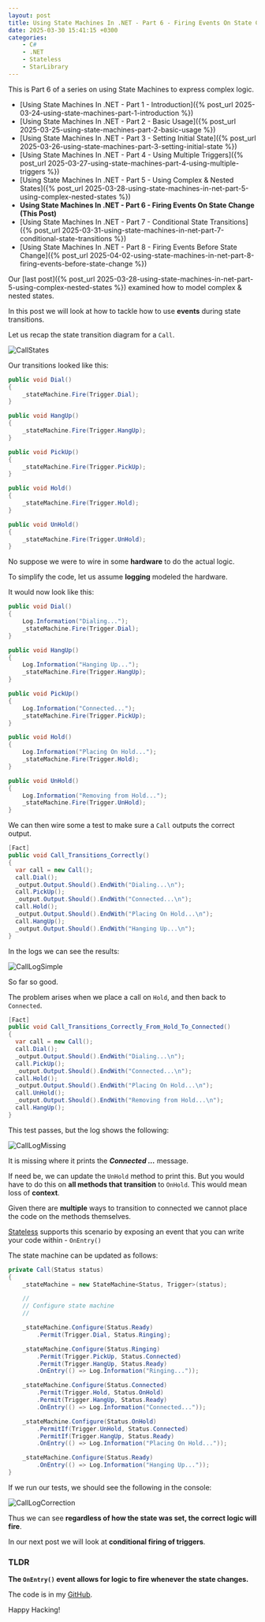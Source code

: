 ```yaml
---
layout: post
title: Using State Machines In .NET - Part 6 - Firing Events On State Change
date: 2025-03-30 15:41:15 +0300
categories:
    - C#
    - .NET
    - Stateless
    - StarLibrary
---
```


This is Part 6 of a series on using State Machines to express complex logic.

- [Using State Machines In .NET  - Part 1 - Introduction]({% post_url 2025-03-24-using-state-machines-part-1-introduction %})
- [Using State Machines In .NET  - Part 2 - Basic Usage]({% post_url 2025-03-25-using-state-machines-part-2-basic-usage %})
- [Using State Machines In .NET  - Part 3 - Setting Initial State]({% post_url 2025-03-26-using-state-machines-part-3-setting-initial-state %})
- [Using State Machines In .NET  - Part 4 - Using Multiple Triggers]({% post_url 2025-03-27-using-state-machines-part-4-using-multiple-triggers %})
- [Using State Machines In .NET - Part 5 - Using Complex & Nested States]({% post_url 2025-03-28-using-state-machines-in-net-part-5-using-complex-nested-states %})
- **Using State Machines In .NET - Part 6 - Firing Events On State Change (This Post)**
- [Using State Machines In .NET - Part 7 - Conditional State Transitions]({% post_url 2025-03-31-using-state-machines-in-net-part-7-conditional-state-transitions %})
- [Using State Machines In .NET - Part 8 - Firing Events Before State Change]({% post_url 2025-04-02-using-state-machines-in-net-part-8-firing-events-before-state-change %})

Our [last post]({% post_url 2025-03-28-using-state-machines-in-net-part-5-using-complex-nested-states %}) examined how to model complex & nested states.

In this post we will look at how to tackle how to use **events** during state transitions.

Let us recap the state transition diagram for a `Call`.

![CallStates](../images/2025/03/CallStates.png)

Our transitions looked like this:

```c#
public void Dial()
{
    _stateMachine.Fire(Trigger.Dial);
}

public void HangUp()
{
    _stateMachine.Fire(Trigger.HangUp);
}

public void PickUp()
{
    _stateMachine.Fire(Trigger.PickUp);
}

public void Hold()
{
    _stateMachine.Fire(Trigger.Hold);
}

public void UnHold()
{
    _stateMachine.Fire(Trigger.UnHold);
}
```

No suppose we were to wire in some **hardware** to do the actual logic.

To simplify the code, let us assume **logging** modeled the hardware.

It would now look like this:

```c#
public void Dial()
{
    Log.Information("Dialing...");
    _stateMachine.Fire(Trigger.Dial);
}

public void HangUp()
{
    Log.Information("Hanging Up...");
    _stateMachine.Fire(Trigger.HangUp);
}

public void PickUp()
{
    Log.Information("Connected...");
    _stateMachine.Fire(Trigger.PickUp);
}

public void Hold()
{
    Log.Information("Placing On Hold...");
    _stateMachine.Fire(Trigger.Hold);
}

public void UnHold()
{
    Log.Information("Removing from Hold...");
    _stateMachine.Fire(Trigger.UnHold);
}
```

We can then wire some a test to make sure a `Call` outputs the correct output.

```c#
[Fact]
public void Call_Transitions_Correctly()
{
  var call = new Call();
  call.Dial();
  _output.Output.Should().EndWith("Dialing...\n");
  call.PickUp();
  _output.Output.Should().EndWith("Connected...\n");
  call.Hold();
  _output.Output.Should().EndWith("Placing On Hold...\n");
  call.HangUp();
  _output.Output.Should().EndWith("Hanging Up...\n");
}
```

In the logs we can see the results:

![CallLogSimple](../images/2025/03/CallLogSimple.png)

So far so good.

The problem arises when we place a call on `Hold`, and then back to `Connected`.

```c#
[Fact]
public void Call_Transitions_Correctly_From_Hold_To_Connected()
{
  var call = new Call();
  call.Dial();
  _output.Output.Should().EndWith("Dialing...\n");
  call.PickUp();
  _output.Output.Should().EndWith("Connected...\n");
  call.Hold();
  _output.Output.Should().EndWith("Placing On Hold...\n");
  call.UnHold();
  _output.Output.Should().EndWith("Removing from Hold...\n");
  call.HangUp();
}
```

This test passes, but the log shows the following:

![CallLogMissing](../images/2025/03/CallLogMissing.png)

It is missing where it prints the ***Connected ...*** message.

If need be, we can update the `UnHold` method to print this. But you would have to do this on **all methods that transition** to `OnHold`. This would mean loss of **context**.

Given there are **multiple** ways to transition to connected we cannot place the code on the methods themselves.

[Stateless](https://www.nuget.org/packages/stateless/) supports this scenario by exposing an event that you can write your code within - `OnEntry()`

The state machine can be updated as follows:

```C#
private Call(Status status)
{
    _stateMachine = new StateMachine<Status, Trigger>(status);

    //
    // Configure state machine
    //

    _stateMachine.Configure(Status.Ready)
        .Permit(Trigger.Dial, Status.Ringing);

    _stateMachine.Configure(Status.Ringing)
        .Permit(Trigger.PickUp, Status.Connected)
        .Permit(Trigger.HangUp, Status.Ready)
        .OnEntry(() => Log.Information("Ringing..."));

    _stateMachine.Configure(Status.Connected)
        .Permit(Trigger.Hold, Status.OnHold)
        .Permit(Trigger.HangUp, Status.Ready)
        .OnEntry(() => Log.Information("Connected..."));

    _stateMachine.Configure(Status.OnHold)
        .PermitIf(Trigger.UnHold, Status.Connected)
        .PermitIf(Trigger.HangUp, Status.Ready)
        .OnEntry(() => Log.Information("Placing On Hold..."));

    _stateMachine.Configure(Status.Ready)
        .OnEntry(() => Log.Information("Hanging Up..."));
}
```

If we run our tests, we should see the following in the console:

![CallLogCorrection](../images/2025/03/CallLogCorrection.png)

Thus we can see **regardless of how the state was set, the correct logic will fire**.

In our next post we will look at **conditional firing of triggers**.

### TLDR

**The `OnEntry()` event allows for logic to fire whenever the state changes.**

The code is in my [GitHub](https://github.com/conradakunga/BlogCode/tree/master/2025-03-30%20-%20State%20Machines%20Part%206).

Happy Hacking!
